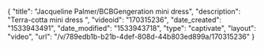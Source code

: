 {
    "title": "Jacqueline Palmer\/BCBGengeration mini dress",
    "description": "Terra-cotta mini dress ",
    "videoid": "170315236",
    "date_created": "1533943491",
    "date_modified": "1533943718",
    "type": "captivate",
    "layout": "video",
    "url": "\/v\/789edb1b-b21b-4def-808d-44b803ed899a\/170315236"
}